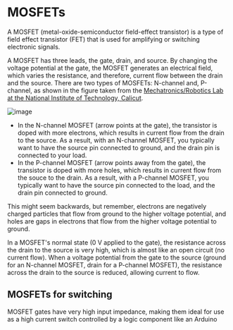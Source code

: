 # MOSFETs

A MOSFET (metal-oxide-semiconductor field-effect transistor) is a type of field effect transistor (FET) that is used for amplifying or switching electronic signals. 

A MOSFET has three leads, the gate, drain, and source.  By changing the voltage potential at the gate, the MOSFET generates an electrical field, which varies the resistance, and therefore, current flow between the drain and the source.  There are two types of MOSFETs: N-channel and, P-channel, as shown in the figure taken from the [Mechatronics/Robotics Lab at the National Institute of Technology, Calicut](http://www.rignitc.com/mosfets/).

![image](https://github.com/riplaboratory/Kanaloa/blob/master/PrimerDocuments/MOSFETs/Images/N_P_channelMosfets.png)

 - In the N-channel MOSFET (arrow points at the gate), the transistor is doped with more electrons, which results in current flow from the drain to the source.  As a result, with an N-channel MOSFET, you typically want to have the source pin connected to ground, and the drain pin is connected to your load.
 - In the P-channel MOSFET (arrow points away from the gate), the transistor is doped with more holes, which results in current flow from the souce to the drain.  As a result, with a P-channel MOSFET, you typically want to have the source pin connected to the load, and the drain pin connected to ground.

This might seem backwards, but remember, electrons are negatively charged particles that flow from ground to the higher voltage potential, and holes are gaps in electrons that flow from the higher voltage potential to ground.  

In a MOSFET's normal state (0 V applied to the gate), the resistance across the drain to the source is very high, which is almost like an open circuit (no current flow).  When a voltage potential from the gate to the source (ground for an N-channel MOSFET, drain for a P-channel MOSFET), the resistance across the drain to the source is reduced, allowing current to flow.  

## MOSFETs for switching

MOSFET gates have very high input impedance, making them ideal for use as a high current switch controlled by a logic component like an Arduino
